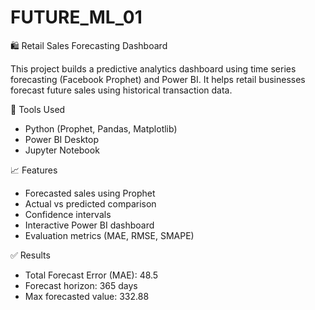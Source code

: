 # FUTURE_ML_01
🛍️ Retail Sales Forecasting Dashboard

This project builds a predictive analytics dashboard using time series forecasting (Facebook Prophet) and Power BI. It helps retail businesses forecast future sales using historical transaction data.

📌 Tools Used
- Python (Prophet, Pandas, Matplotlib)
- Power BI Desktop
- Jupyter Notebook

📈 Features
- Forecasted sales using Prophet
- Actual vs predicted comparison
- Confidence intervals
- Interactive Power BI dashboard
- Evaluation metrics (MAE, RMSE, SMAPE)

✅ Results
- Total Forecast Error (MAE): 48.5
- Forecast horizon: 365 days
- Max forecasted value: 332.88


